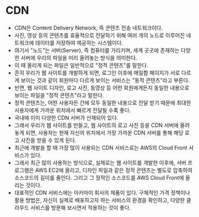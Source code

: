 # CDN

- CDN은 Content Delivery Network, 즉 콘텐츠 전송 네트워크이다. 
- 사진, 영상 등의 콘텐츠를 효율적으로 전달하기 위해 여러 개의 노드로 이루어진 네트워크에 데이터를 저장하여 제공하는 시스템이다. 
- 여기서 "노드"는 서버(Server), 즉 컴퓨터를 가리키며, 세계 곳곳에 존재하는 다양한 서버에 우리의 파일을 미리 올려놓는 방식을 의미한다.
- 이 때 올리게 되는 파일은 일반적으로 "정적 콘텐츠"를 말한다.
- 흔히 우리가 웹 사이트를 개발하게 되면, 로그인 이후에 메일함 페이지가 서로 다르게 보이는 것과 같이 회원마다 다르게 보이는 서비스는 
  "동적 콘텐츠"라고 부른다.
- 반면, 웹 사이트 디자인, 로고 사진, 동영상 등 어떤 회원에게든지 동일한 내용으로 보이는 파일을 "정적 콘텐츠"라고 말한다.
- 정적 콘텐츠는, 어떤 사용자든 간에 모두 동일한 내용으로 전달 받기 때문에 최대한 사용자에게 가까운 위치에서 빠르게 전달될 수록 좋다. 
- 국내에 이미 다양한 CDN 서버가 산재되어 있다. 
- 그래서 우리가 웹 사이트를 만들고, 웹 사이트의 로고 사진 등을 CDN 서버에 올려 놓게 되면, 사용자는 현재 자신의 위치에서 가장 가까운 
  CDN 서버를 통해 해당 로고 사진을 받을 수 있게 된다.
- 최근에 개발을 할 때 가장 많이 사용되는 CDN 서비스로는 AWS의 Cloud Front 서비스가 있다. 
- 그래서 최근 많이 사용하는 방식으로, 실제로는 웹 사이트를 개발한 이후에, 서버 프로그램은 AWS EC2에 올리고, 디자인 파일과 같은 정적 
  콘텐츠는 별도로 압축하여 소스코드의 길이를 줄인다. 그리고 그 정적인 소스코드를 AWS Cloud Front에 올리는 것이다.
- 대표적인 CDN 서비스에는 아카마이 회사의 제품이 있다. 구체적인 가격 정책이나 활용 방법은, 자신이 실제로 배포하고자 하는 서비스의 
  환경을 확인하고, 다양한 클라우드 서비스를 방문해 보시면서 적용하는 것이 좋다.
  
  
